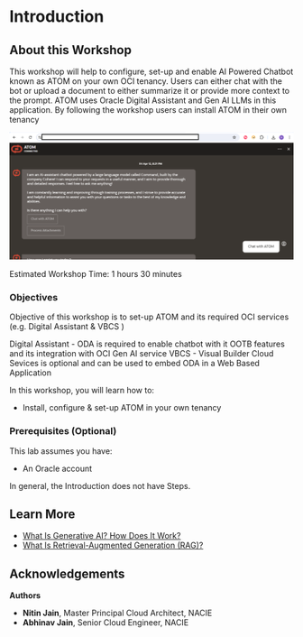 # Introduction

## About this Workshop

This workshop will help to configure, set-up and enable AI Powered Chatbot known as ATOM on your own OCI tenancy.
Users can either chat with the bot or upload a document to either summarize it or provide more context to the prompt. ATOM uses Oracle Digital Assistant and Gen AI LLMs in this application. By following the workshop users can install ATOM in their own tenancy

![Active ODA Instance](images/atom.png) 

Estimated Workshop Time: 1 hours 30 minutes 


### Objectives

Objective of this workshop is to set-up ATOM and its required OCI services (e.g. Digital Assistant & VBCS )

Digital Assistant - ODA is required to enable chatbot with it OOTB features and its integration with OCI Gen AI service
VBCS - Visual Builder Cloud Sevices is optional and can be used to embed ODA in a Web Based Application

In this workshop, you will learn how to:
* Install, configure & set-up ATOM in your own tenancy 


### Prerequisites (Optional)



This lab assumes you have:
* An Oracle account




In general, the Introduction does not have Steps.

## Learn More


* [What Is Generative AI? How Does It Work?](https://www.oracle.com/artificial-intelligence/generative-ai/what-is-generative-ai/)
* [What Is Retrieval-Augmented Generation (RAG)?](https://www.oracle.com/artificial-intelligence/generative-ai/retrieval-augmented-generation-rag/)

## Acknowledgements
**Authors** 
* **Nitin Jain**, Master Principal Cloud Architect, NACIE
* **Abhinav Jain**, Senior Cloud Engineer, NACIE

